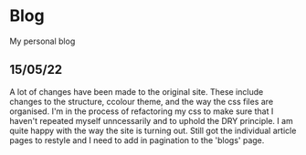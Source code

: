 # Blog
 My personal blog

## 15/05/22

A lot of changes have been made to the original site. These include changes to the structure, ccolour theme, and the way the css files are organised. I'm in the process of refactoring my css to make sure that I haven't repeated myself unncessarily and to uphold the DRY principle. I am quite happy with the way the site is turning out. Still got the individual article pages to restyle and I need to add in pagination to the 'blogs' page.
